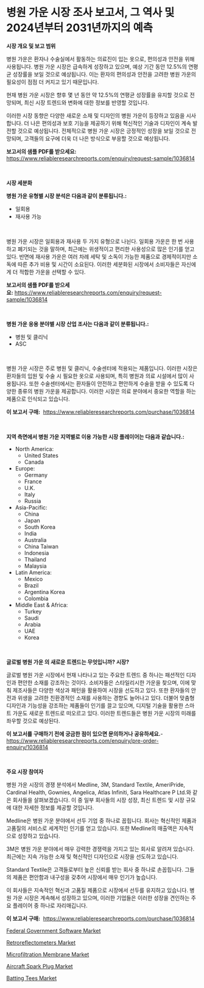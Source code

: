 <p><h1>병원 가운 시장 조사 보고서, 그 역사 및 2024년부터 2031년까지의 예측</h1></p><p><strong>시장 개요 및 보고 범위</strong></p>
<p><p>병원 가운은 환자나 수술실에서 활동하는 의료진이 입는 옷으로, 편의성과 안전을 위해 사용됩니다. 병원 가운 시장은 급속하게 성장하고 있으며, 예상 기간 동안 12.5%의 연평균 성장률을 보일 것으로 예상됩니다. 이는 환자의 편의성과 안전을 고려한 병원 가운의 필요성이 점점 더 커지고 있기 때문입니다.</p><p>현재 병원 가운 시장은 향후 몇 년 동안 약 12.5%의 연평균 성장률을 유지할 것으로 전망되며, 최신 시장 트렌드와 변화에 대한 정보를 반영할 것입니다.</p><p>이러한 시장 동향은 다양한 새로운 소재 및 디자인의 병원 가운이 등장하고 있음을 시사합니다. 더 나은 편의성과 보호 기능을 제공하기 위해 혁신적인 기술과 디자인이 계속 발전할 것으로 예상됩니다. 전체적으로 병원 가운 시장은 긍정적인 성장을 보일 것으로 전망되며, 고객들의 요구에 더욱 더 나은 방식으로 부응할 것으로 예상됩니다.</p></p>
<p><strong>보고서의 샘플 PDF를 받으세요:</strong> <a href="https://www.reliableresearchreports.com/enquiry/request-sample/1036814">https://www.reliableresearchreports.com/enquiry/request-sample/1036814</a></p>
<p>&nbsp;</p>
<p><strong>시장 세분화</strong></p>
<p><strong>병원 가운 유형별 시장 분석은 다음과 같이 분류됩니다.:</strong></p>
<p><ul><li>일회용</li><li>재사용 가능</li></ul></p>
<p>&nbsp;</p>
<p><p>병원 가운 시장은 일회용과 재사용 두 가지 유형으로 나뉜다. 일회용 가운은 한 번 사용하고 폐기되는 것을 말하며, 최근에는 위생적이고 편리한 사용성으로 많은 인기를 얻고 있다. 반면에 재사용 가운은 여러 차례 세탁 및 소독이 가능한 제품으로 경제적이지만 소독에 따른 추가 비용 및 시간이 소요된다. 이러한 세분화된 시장에서 소비자들은 자신에게 더 적합한 가운을 선택할 수 있다.</p></p>
<p><strong>보고서의 샘플 PDF를 받으세요:</strong>&nbsp;<a href="https://www.reliableresearchreports.com/enquiry/request-sample/1036814">https://www.reliableresearchreports.com/enquiry/request-sample/1036814</a></p>
<p>&nbsp;</p>
<p><strong> 병원 가운 응용 분야별 시장 산업 조사는 다음과 같이 분류됩니다.:</strong></p>
<p><ul><li>병원 및 클리닉</li><li>ASC</li></ul></p>
<p>&nbsp;</p>
<p><p>병원 가운 시장은 주로 병원 및 클리닉, 수술센터에 적용되는 제품입니다. 이러한 시장은 환자들의 입원 및 수술 시 필요한 옷으로 사용되며, 특히 병원과 의료 시설에서 많이 사용됩니다. 또한 수술센터에서는 환자들이 안전하고 편안하게 수술을 받을 수 있도록 다양한 종류의 병원 가운을 제공합니다. 이러한 시장은 의료 분야에서 중요한 역할을 하는 제품으로 인식되고 있습니다.</p></p>
<p><strong>이 보고서 구매:</strong>&nbsp; <a href="https://www.reliableresearchreports.com/purchase/1036814">https://www.reliableresearchreports.com/purchase/1036814</a></p>
<p>&nbsp;</p>
<p><strong>지역 측면에서 병원 가운 지역별로 이용 가능한 시장 플레이어는 다음과 같습니다.:</strong></p>
<p><ul>
    <li>
        North America:
        <ul>
            <li>United States</li>
            <li>Canada</li>
        </ul>
    </li>
    <li>
        Europe:
        <ul>
            <li>Germany</li>
            <li>France</li>
            <li>U.K.</li>
            <li>Italy</li>
            <li>Russia</li>
        </ul>
    </li>
    <li>
        Asia-Pacific:
        <ul>
            <li>China</li>
            <li>Japan</li>
            <li>South Korea</li>
            <li>India</li>
            <li>Australia</li>
            <li>China Taiwan</li>
            <li>Indonesia</li>
            <li>Thailand</li>
            <li>Malaysia</li>
        </ul>
    </li>
    <li>
        Latin America:
        <ul>
            <li>Mexico</li>
            <li>Brazil</li>
            <li>Argentina Korea</li>
            <li>Colombia</li>
        </ul>
    </li>
    <li>
        Middle East & Africa:
        <ul>
            <li>Turkey</li>
            <li>Saudi</li>
            <li>Arabia</li>
            <li>UAE</li>
            <li>Korea</li>
        </ul>
    </li>
    </ul></p>
<p>&nbsp;</p>
<p><strong>글로벌 병원 가운 의 새로운 트렌드는 무엇입니까? 시장?</strong></p>
<p><p>글로벌 병원 가운 시장에서 현재 나타나고 있는 주요한 트렌드 중 하나는 패션적인 디자인과 편안한 소재를 강조하는 것이다. 소비자들은 스타일리시한 가운을 찾으며, 이에 맞춰 제조사들은 다양한 색상과 패턴을 활용하여 시장을 선도하고 있다. 또한 환자들의 안전과 위생을 고려한 친환경적인 소재를 사용하는 경향도 늘어나고 있다. 더불어 맞춤형 디자인과 기능성을 강조하는 제품들이 인기를 끌고 있으며, 디지털 기술을 활용한 스마트 가운도 새로운 트렌드로 떠오르고 있다. 이러한 트렌드들은 병원 가운 시장의 미래를 좌우할 것으로 예상된다.</p></p>
<p><strong>이 보고서를 구매하기 전에 궁금한 점이 있으면 문의하거나 공유하세요.</strong>- <a href="https://www.reliableresearchreports.com/enquiry/pre-order-enquiry/1036814">https://www.reliableresearchreports.com/enquiry/pre-order-enquiry/1036814</a></p>
<p>&nbsp;</p>
<p><strong>주요 시장 참여자</strong></p>
<p><p>병원 가운 시장의 경쟁 분석에서 Medline, 3M, Standard Textile, AmeriPride, Cardinal Health, Gownies, Angelica, Atlas Infiniti, Sara Healthcare P Ltd.와 같은 회사들을 살펴보겠습니다. 이 중 일부 회사들의 시장 성장, 최신 트렌드 및 시장 규모에 대한 자세한 정보를 제공할 것입니다.</p><p>Medline은 병원 가운 분야에서 선두 기업 중 하나로 꼽힙니다. 회사는 혁신적인 제품과 고품질의 서비스로 세계적인 인기를 얻고 있습니다. 또한 Medline의 매출액은 지속적으로 성장하고 있습니다.</p><p>3M은 병원 가운 분야에서 매우 강력한 경쟁력을 가지고 있는 회사로 알려져 있습니다. 최근에는 지속 가능한 소재 및 혁신적인 디자인으로 시장을 선도하고 있습니다.</p><p>Standard Textile은 고객들로부터 높은 신뢰를 받는 회사 중 하나로 손꼽힙니다. 그들의 제품은 편안함과 내구성을 갖추어 시장에서 매우 인기가 높습니다.</p><p>이 회사들은 지속적인 혁신과 고품질 제품으로 시장에서 선두를 유지하고 있습니다. 병원 가운 시장은 계속해서 성장하고 있으며, 이러한 기업들은 이러한 성장을 견인하는 주요 플레이어 중 하나로 자리매깁니다.</p></p>
<p><strong>이 보고서 구매:</strong>&nbsp;&nbsp;<a href="https://www.reliableresearchreports.com/purchase/1036814">https://www.reliableresearchreports.com/purchase/1036814</a></p>
<p><p><a href="https://issuu.com/reportprime-2/docs/federal-government-software-market-size-2030.pptx">Federal Government Software Market</a></p><p><a href="https://view.publitas.com/reportprime-1/retroreflectometers-market-size-reflecting-a-forecast-till-2030-market-by-type-by-application-and-by-geography/">Retroreflectometers Market</a></p><p><a href="https://github.com/tamvrosiya/Market-Research-Report-List-3/blob/main/microfiltration-membrane-market.md">Microfiltration Membrane Market</a></p><p><a href="https://glittery-fuchsia-86a.notion.site/Aircraft-Spark-Plug-Market-Research-Report-Unlocks-Analysis-on-the-Market-Financial-Status-Market-S-c379371951334d5393e96058aa9a0acc">Aircraft Spark Plug Market</a></p><p><a href="https://acidic-farm-354.notion.site/Batting-Tees-Market-Dynamics-2024-2031-Also-about-Its-Market-Trends-Projections-and-Opportunities-e36b6e92cfc84c4d86a14554a9b8dc32">Batting Tees Market</a></p></p>
